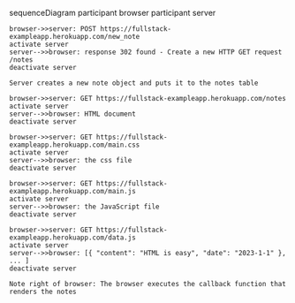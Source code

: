 sequenceDiagram
    participant browser
    participant server
    
    browser->>server: POST https://fullstack-exampleapp.herokuapp.com/new_note
    activate server
    server-->>browser: response 302 found - Create a new HTTP GET request /notes
    deactivate server
    
    Server creates a new note object and puts it to the notes table

    browser->>server: GET https://fullstack-exampleapp.herokuapp.com/notes
    activate server
    server-->>browser: HTML document
    deactivate server
    
    browser->>server: GET https://fullstack-exampleapp.herokuapp.com/main.css
    activate server
    server-->>browser: the css file
    deactivate server

    browser->>server: GET https://fullstack-exampleapp.herokuapp.com/main.js
    activate server
    server-->>browser: the JavaScript file
    deactivate server

    browser->>server: GET https://fullstack-exampleapp.herokuapp.com/data.js
    activate server
    server-->>browser: [{ "content": "HTML is easy", "date": "2023-1-1" }, ... ]
    deactivate server

    Note right of browser: The browser executes the callback function that renders the notes 